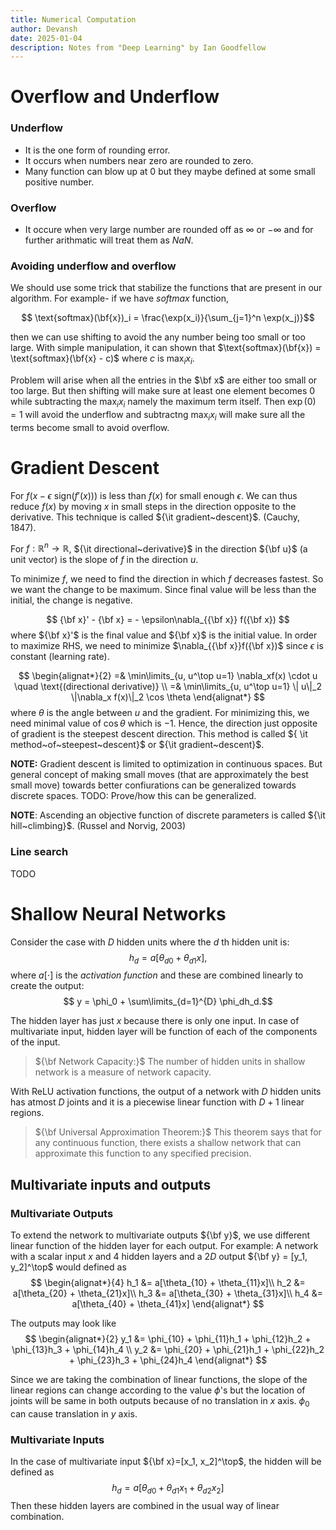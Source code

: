```yaml
---
title: Numerical Computation
author: Devansh
date: 2025-01-04
description: Notes from "Deep Learning" by Ian Goodfellow
---
```


# Overflow and Underflow

### Underflow
- It is the one form of rounding error.
- It occurs when numbers near zero are rounded to zero. 
- Many function can blow up at $0$ but they maybe defined at some small positive number.

### Overflow
- It occure when very large number are rounded off as $\infty$ or $-\infty$ and for further arithmatic will treat them as $NaN$.

### Avoiding underflow and overflow
We should use some trick that stabilize the functions that are present in our algorithm. For example- if we have $softmax$ function, 

$$ \text{softmax}(\bf{x})_i = \frac{\exp(x_i)}{\sum_{j=1}^n \exp(x_j)}$$

then we can use shifting to avoid the any number being too small or too large. With simple manipulation, it can shown that $\text{softmax}(\bf{x}) = \text{softmax}(\bf{x} - c)$ where $c$ is $\max_i x_i$.

Problem will arise when all the entries in the $\bf x$ are either too small or too large. But then shifting will make sure at least one element becomes $0$ while subtracting the $\max_ix_i$ namely the maximum term itself. Then $\exp{(0)} = 1$ will avoid the underflow and subtractng $\max_ix_i$ will make sure all the terms become small to avoid overflow.

# Gradient Descent
For $f(x - \epsilon \text{ sign}(f'(x)))$ is less than $f(x)$ for small enough $\epsilon$. We can thus reduce $f(x)$ by moving $x$ in small steps in the direction opposite to the derivative. This technique is called ${\it gradient~descent}$. (Cauchy, 1847).

For $f: {\mathbb R}^n \to {\mathbb R}$, ${\it directional~derivative}$ in the direction ${\bf u}$ (a unit vector) is the slope of $f$ in the direction $u$.

To minimize $f$, we need to find the direction in which $f$ decreases fastest. So we want the change to be maximum. Since final value will be less than the initial, the change is negative.

$$ {\bf x}' - {\bf x} = - \epsilon\nabla_{{\bf x}} f({\bf x}) $$
where ${\bf x}'$ is the final value and ${\bf x}$ is the initial value. In order to maximize RHS, we need to minimize $\nabla_{{\bf x}}f({\bf x})$ since $\epsilon$ is constant (learning rate).

$$
\begin{alignat*}{2}
    =& \min\limits_{u, u^\top u=1} \nabla_xf(x) \cdot u \quad \text{(directional derivative)} \\
    =& \min\limits_{u, u^\top u=1} \| u\|_2 \|\nabla_x f(x)\|_2 \cos \theta
\end{alignat*}
$$
where $\theta$ is the angle between $u$ and the gradient. For minimizing this, we need minimal value of $\cos\theta$ which is $-1$. Hence, the direction just opposite of gradient is the steepest descent direction. This method is called ${ \it method~of~steepest~descent}$ or ${\it gradient~descent}$.

**NOTE:** Gradient descent is limited to optimization in continuous spaces. But general concept of making small moves (that are approximately the best small move) towards better confiurations can be generalized towards discrete spaces. TODO: Prove/how this can be generalized.

**NOTE**: Ascending an objective function of discrete parameters is called ${\it hill~climbing}$. (Russel and Norvig, 2003)

### Line search
TODO

# Shallow Neural Networks

Consider the case with $D$ hidden units where the $d$ th hidden unit is:
$$ h_d = a[\theta_{d0} + \theta_{d1}x],$$
where $a[\cdot]$ is the *activation function* and these are combined linearly to create the output:
$$ y = \phi_0 + \sum\limits_{d=1}^{D} \phi_dh_d.$$

The hidden layer has just $x$ because there is only one input. In case of multivariate input, hidden layer will be function of each of the components of the input.

<!-- ![Neural nets](/home/devansh/Documents/my_website/docs/assets/dl/neural_net.png){width=300px} -->

> ${\bf Network Capacity:}$ The number of hidden units in shallow network is a measure of network capacity.  

With ReLU activation functions, the output of a network with $D$ hidden units has atmost $D$ joints and it is a piecewise linear function with $D+1$ linear regions.  

> ${\bf Universal Approximation Theorem:}$ This theorem says that for any continuous function, there exists a shallow network that can approximate this function to any specified precision.

## Multivariate inputs and outputs

### Multivariate Outputs

To extend the network to multivariate outputs ${\bf y}$, we use different linear function of the hidden layer for each output. For example: A network with a scalar input $x$ and $4$ hidden layers and a $2D$ output ${\bf y} = [y_1, y_2]^\top$ would defined as
$$
\begin{alignat*}{4}
    h_1 &= a[\theta_{10} + \theta_{11}x]\\
    h_2 &= a[\theta_{20} + \theta_{21}x]\\
    h_3 &= a[\theta_{30} + \theta_{31}x]\\
    h_4 &= a[\theta_{40} + \theta_{41}x]  
\end{alignat*}
$$

<!-- ![Neural nets](/home/devansh/Documents/my_website/docs/assets/dl/nn2output.png){width=300px} -->


The outputs may look like
$$
\begin{alignat*}{2}
    y_1 &= \phi_{10} + \phi_{11}h_1 + \phi_{12}h_2 + \phi_{13}h_3 + \phi_{14}h_4 \\
    y_2 &= \phi_{20} + \phi_{21}h_1 + \phi_{22}h_2 + \phi_{23}h_3 + \phi_{24}h_4 
\end{alignat*}
$$

Since we are taking the combination of linear functions, the slope of the linear regions can change according to the value $\phi$'s but the location of joints will be same in both outputs because of no translation in $x$ axis. $\phi_0$ can cause translation in $y$ axis.

### Multivariate Inputs
In the case of multivariate input ${\bf x}=[x_1, x_2]^\top$, the hidden will be defined as 
$$ h_d = a[\theta_{d0} + \theta_{d1}x_1 + \theta_{d2}x_2]$$
Then these hidden layers are combined in the usual way of linear combination.  
  
<!-- ![Image title](/home/devansh/Documents/my_website/docs/assets/dl/nn2input.png){width=300px} -->